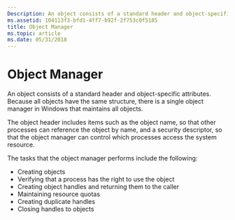 ```yaml
---
Description: An object consists of a standard header and object-specific attributes. Because all objects have the same structure, there is a single object manager in Windows that maintains all objects.
ms.assetid: 104113f3-bfd1-4ff7-b92f-2f753c0f5185
title: Object Manager
ms.topic: article
ms.date: 05/31/2018
---
```


# Object Manager

An object consists of a standard header and object-specific attributes. Because all objects have the same structure, there is a single object manager in Windows that maintains all objects.

The object header includes items such as the object name, so that other processes can reference the object by name, and a security descriptor, so that the object manager can control which processes access the system resource.

The tasks that the object manager performs include the following:

-   Creating objects
-   Verifying that a process has the right to use the object
-   Creating object handles and returning them to the caller
-   Maintaining resource quotas
-   Creating duplicate handles
-   Closing handles to objects

 

 



